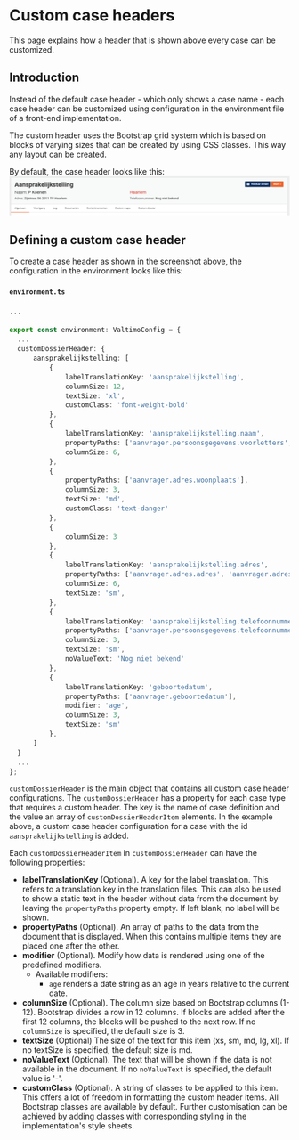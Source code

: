 # Custom case headers

This page explains how a header that is shown above every case can be customized.

## Introduction

Instead of the default case header - which only shows a case name - each case header can be customized using configuration
in the environment file of a front-end implementation.

The custom header uses the Bootstrap grid system which is based on blocks of varying sizes that can be created by using 
CSS classes. This way any layout can be created. 

By default, the case header looks like this: ![Custom case header](img/custom-case-header.png)

## Defining a custom case header

To create a case header as shown in the screenshot above, the configuration in the environment looks like this:

#### **`environment.ts`**
  ```typescript
...

export const environment: ValtimoConfig = {
    ...
    customDossierHeader: {
        aansprakelijkstelling: [
            {
                labelTranslationKey: 'aansprakelijkstelling',
                columnSize: 12,
                textSize: 'xl',
                customClass: 'font-weight-bold'
            },
            {
                labelTranslationKey: 'aansprakelijkstelling.naam',
                propertyPaths: ['aanvrager.persoonsgegevens.voorletters', 'aanvrager.persoonsgegevens.achternaam'],
                columnSize: 6,
            },
            {
                propertyPaths: ['aanvrager.adres.woonplaats'],
                columnSize: 3,
                textSize: 'md',
                customClass: 'text-danger'
            },
            {
                columnSize: 3
            },
            {
                labelTranslationKey: 'aansprakelijkstelling.adres',
                propertyPaths: ['aanvrager.adres.adres', 'aanvrager.adres.huisnummer', 'aanvrager.adres.postcode', 'aanvrager.adres.woonplaats'],
                columnSize: 6,
                textSize: 'sm',
            },
            {
                labelTranslationKey: 'aansprakelijkstelling.telefoonnummer',
                propertyPaths: ['aanvrager.persoonsgegevens.telefoonnummer'],
                columnSize: 3,
                textSize: 'sm',
                noValueText: 'Nog niet bekend'
            },
            {
                labelTranslationKey: 'geboortedatum',
                propertyPaths: ['aanvrager.geboortedatum'],
                modifier: 'age',
                columnSize: 3,
                textSize: 'sm'
            },
        ]
    }
    ...
};
  ```

`customDossierHeader` is the main object that contains all custom case header configurations. The `customDossierHeader` 
has a property for each case type that requires a custom header. The key is the name of case definition and the
value an array of `customDossierHeaderItem` elements. In the example above, a custom case header configuration for a 
case with the id `aansprakelijkstelling` is added.

Each `customDossierHeaderItem` in `customDossierHeader` can have the following properties:

- **labelTranslationKey** (Optional). A key for the label translation. This refers to a translation key in the translation files.
This can also be used to show a static text in the header without data from the document by leaving the `propertyPaths`
property empty. If left blank, no label will be shown.
- **propertyPaths** (Optional). An array of paths to the data from the document that is displayed. When this contains multiple items
they are placed one after the other.
- **modifier** (Optional). Modify how data is rendered using one of the predefined modifiers.
  - Available modifiers:
    - `age` renders a date string as an age in years relative to the current date.
- **columnSize** (Optional). The column size based on Bootstrap columns (1-12). Bootstrap divides a row in 12 columns. If blocks are 
added after the first 12 columns, the blocks will be pushed to the next row. If no `columnSize` is specified, the 
default size is 3.
- **textSize** (Optional) The size of the text for this item (xs, sm, md, lg, xl). If no textSize is specified, the default size is
md.
- **noValueText** (Optional). The text that will be shown if the data is not available in the document. If no `noValueText` is
specified, the default value is '-'.
- **customClass** (Optional). A string of classes to be applied to this item. This offers a lot of freedom in formatting the custom
header items. All Bootstrap classes are available by default. Further customisation can be achieved by adding classes 
with corresponding styling in the implementation's style sheets.
